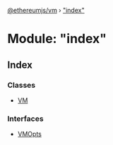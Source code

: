 [@ethereumjs/vm](../README.md) › ["index"](_index_.md)

# Module: "index"

## Index

### Classes

* [VM](../classes/_index_.vm.md)

### Interfaces

* [VMOpts](../interfaces/_index_.vmopts.md)
